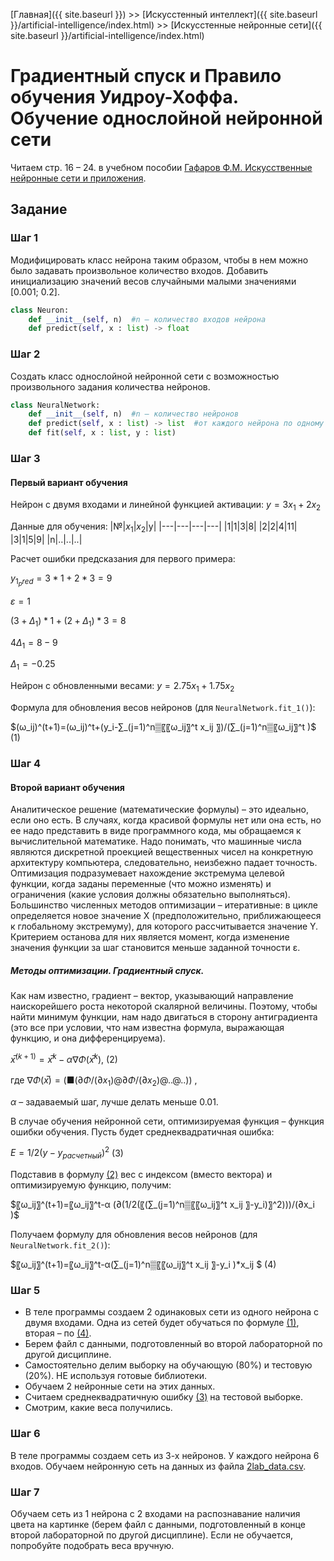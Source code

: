 [Главная]({{ site.baseurl }}) >> [Искусстенный интеллект]({{ site.baseurl }}/artificial-intelligence/index.html) >> [Искусстенные нейронные сети]({{ site.baseurl }}/artificial-intelligence/index.html)

# Градиентный спуск и Правило обучения Уидроу-Хоффа. Обучение однослойной нейронной сети

Читаем cтр. 16 – 24. в учебном пособии [Гафаров Ф.М. Искусственные нейронные сети и приложения](https://kpfu.ru/staff_files/F1493580427/NejronGafGal.pdf).


## Задание

### Шаг 1
Модифицировать класс нейрона таким образом, чтобы в нем можно было задавать произвольное количество входов. Добавить инициализацию значений весов случайными малыми значениями [0.001; 0.2].

```python
class Neuron:
	def __init__(self, n)  #n – количество входов нейрона
	def predict(self, x : list) -> float
```

### Шаг 2
Создать класс однослойной нейронной сети с возможностью произвольного задания количества нейронов.

```python
class NeuralNetwork:
	def __init__(self, n)  #n – количество нейронов
	def predict(self, x : list) -> list  #от каждого нейрона по одному значению на выход
	def fit(self, x : list, y : list)
```

### Шаг 3
#### Первый вариант обучения

Нейрон с двумя входами и линейной функцией активации:
$y = 3x_1 + 2x_2$

Данные для обучения:
|№|$x_1$|$x_2$|y|
|---|---|---|---|
|1|1|3|8|
|2|2|4|11|
|3|1|5|9|
|n|..|..|..|

Расчет ошибки предсказания для первого примера:

$y_{1_pred} = 3*1 + 2*3 = 9$

$ε = 1$

$(3+Δ_1)*1 + (2+Δ_1)*3 = 8$

$4Δ_1 = 8 - 9$

$Δ_1 = -0.25$

Нейрон с обновленными весами:
$y = 2.75x_1 + 1.75x_2$	


Формула для обновления весов нейронов (для `NeuralNetwork.fit_1()`):

$(ω_ij)^(t+1)=(ω_ij)^t+(y_i-∑_(j=1)^n▒〖〖ω_ij〗^t x_ij 〗)/(∑_(j=1)^n▒〖ω_ij〗^t )$ <a id="eq_1">(1)</a>

### Шаг 4
#### Второй вариант обучения
Аналитическое решение (математические формулы) – это идеально, если оно есть. В случаях, когда красивой формулы нет или она есть, но ее надо представить в виде программного кода, мы обращаемся к вычислительной математике. Надо понимать, что машинные числа являются дискретной проекцией вещественных чисел на конкретную архитектуру компьютера, следовательно, неизбежно падает точность.
Оптимизация подразумевает нахождение экстремума целевой функции, когда заданы переменные (что можно изменять) и ограничения (какие условия должны обязательно выполняться).
Большинство численных методов оптимизации – итеративные: в цикле определяется новое значение X (предположительно, приближающееся к глобальному экстремуму), для которого рассчитывается значение Y. Критерием останова для них является момент, когда изменение значения функции за шаг становится меньше заданной точности ε.

##### Методы оптимизации. Градиентный спуск.
Как нам известно, градиент – вектор, указывающий направление наискорейшего роста некоторой скалярной величины. Поэтому, чтобы найти минимум функции, нам надо двигаться в сторону антиградиента (это все при условии, что нам известна формула, выражающая функцию, и она дифференцируема).

$x ̅^(k+1)=x ̅^k-α∇Φ(x ̅^k )$,	<a id="eq_2">(2)</a>

где $∇Φ(x ̅ )=(■(∂Φ/(∂x_1 )@∂Φ/(∂x_2 )@..@..))$  ,

$α$ – задаваемый шаг, лучше делать меньше 0.01.


В случае обучения нейронной сети, оптимизируемая функция – функция ошибки обучения. Пусть будет среднеквадратичная ошибка:

$E=1/2 (y-y_{расчетный} )^2$	<a id="eq_3">(3)</a>

Подставив в формулу [(2)](#eq_2) вес c индексом (вместо вектора) и оптимизируемую функцию, получим:

$〖ω_ij〗^(t+1)=〖ω_ij〗^t-α (∂(1/2(〖(∑_(j=1)^n▒〖〖ω_ij〗^t x_ij 〗-y_i)〗^2)))/(∂x_i )$

Получаем формулу для обновления весов нейронов (для `NeuralNetwork.fit_2()`):

$〖ω_ij〗^(t+1)=〖ω_ij〗^t-α(∑_(j=1)^n▒〖〖ω_ij〗^t x_ij 〗-y_i )*x_ij $	<a id="eq_4">(4)</a>

### Шаг 5
* В теле программы создаем 2 одинаковых сети из одного нейрона с двумя входами. Одна из сетей будет обучаться по формуле [(1)](#eq_1), вторая – по [(4)](#eq_4).
* Берем файл с данными, подготовленный во второй лабораторной по другой дисциплине.
* Самостоятельно делим выборку на обучающую (80%) и тестовую (20%). НЕ используя готовые библиотеки.
* Обучаем 2 нейронные сети на этих данных.
* Считаем среднеквадратичную ошибку [(3)](#eq_3) на тестовой выборке.
* Смотрим, какие веса получились.

### Шаг 6
В теле программы создаем сеть из 3-х нейронов. У каждого нейрона 6 входов.
Обучаем нейронную сеть на данных из файла [2lab_data.csv](https://disk.yandex.ru/d/2TX_9LT_uHmXZg).

### Шаг 7
Обучаем сеть из 1 нейрона с 2 входами на распознавание наличия цвета на картинке (берем файл с данными, подготовленный в конце второй лабораторной по другой дисциплине). Если не обучается, попробуйте подобрать веса вручную.


